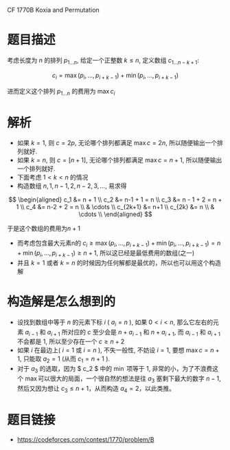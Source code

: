 CF 1770B Koxia and Permutation

# 题目描述
考虑长度为 $n$ 的排列 $p_{1 \ldots n}$, 给定一个正整数 $k \le n$, 定义数组 $c_{1 \ldots n-k+1}$:

$$
c_i = \max(p_{i}, \ldots, p_{i+k-1}) + \min(p_{i}, \ldots, p_{i+k-1})
$$

进而定义这个排列 $p_{1 \ldots n}$ 的费用为 $\max{c_i}$

# 解析
- 如果 $k=1$, 则 $c = 2p$, 无论哪个排列都满足 $\max c = 2n$, 所以随便输出一个排列就好.
- 如果 $k=n$, 则 $c = [n + 1]$, 无论哪个排列都满足 $\max c = n + 1$, 所以随便输出一个排列就好.
- 下面考虑 $1 < k < n$ 的情况
- 构造数组 $n, 1, n-1, 2, n-2, 3, \ldots$, 易求得 

$$
\begin{aligned}
c_1 &= n + 1 \\
c_2 &= n-1 + 1 = n \\
c_3 &= n - 1 + 2 = n + 1 \\
c_4 &= n-2 + 2 = n \\
& \cdots \\
c_{2k+1} &= n+1 \\
c_{2k} &= n \\  
& \cdots \\
\end{aligned}
$$

于是这个数组的费用为$n+1$
- 而考虑包含最大元素n的 $c_i \ge \max(p_{i}, \ldots, p_{i+k-1}) + \min(p_{i}, \ldots, p_{i+k-1}) = n + \min(p_{i}, \ldots, p_{i+k-1}) \ge n + 1$, 所以这已经是最低费用的数组(之一)
- 并且 $k = 1$ 或者 $k = n$ 的时候因为任何解都是最优的，所以也可以用这个构造解

# 构造解是怎么想到的
- 设找到数组中等于 $n$ 的元素下标 $i$ ( $a_i = n$ ), 如果 $0 < i < n$, 那么它左右的元素 $a_{i-1}$ 和 $a_{i+1}$ 所对应的 $c$ 至少会是 $n + a_{i-1}$ 和 $n + a_{i+1}$, 而 $a_{i-1}$ 和 $a_{i+1}$ 不会都是 $1$, 所以至少存在一个 $c \ge n + 2$
- 如果 $i$ 在最边上( $i = 1$ 或 $i = n$ ), 不失一般性, 不妨设 $i=1$, 要想 $\max c = n + 1$, 只能取 $a_{2} = 1$ (从而 $c_1 = n + 1$ ).
- 对于 $a_3$ 的选取，因为 $ c_2 $ 中的 $\min$ 项等于 $1$, 非常的小，为了不浪费这个 $\max$可以很大的局面，一个很自然的想法是往 $a_3$ 塞剩下最大的数字 $n-1$, 然后又因为想让 $c_3 \le n + 1$，从而构造 $a_4 = 2$，以此类推。

# 题目链接
- https://codeforces.com/contest/1770/problem/B
